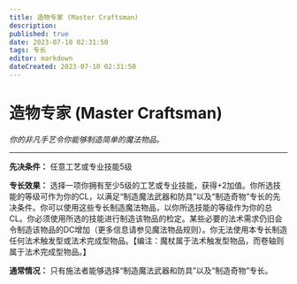 ```yaml
---
title: 造物专家 (Master Craftsman)
description: 
published: true
date: 2023-07-10 02:31:50
tags: 专长
editor: markdown
dateCreated: 2023-07-10 02:31:50
---
```


# 造物专家 (Master Craftsman)

_你的非凡手艺令你能够制造简单的魔法物品。_

* * *

**先决条件：** 任意工艺或专业技能5级

**专长效果：**
选择一项你拥有至少5级的工艺或专业技能，获得+2加值。你所选技能的等级可作为你的CL，以满足“制造魔法武器和防具”以及“制造奇物”专长的先决条件。你可以使用这些专长制造魔法物品，以你所选技能的等级作为你的总CL。你必须使用所选的技能进行制造该物品的检定。某些必要的法术需求仍旧会令制造该物品的DC增加（更多信息请参见魔法物品规则）。你无法使用本专长制造任何法术触发型或法术完成型物品。【编注：魔杖属于法术触发型物品，而卷轴则属于法术完成型物品。】

**通常情况：** 只有施法者能够选择“制造魔法武器和防具”以及“制造奇物”专长。

